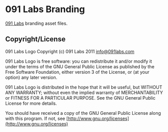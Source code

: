 # 091 Labs Branding
[091 Labs](http://www.091labs.com) branding asset files.

## Copyright/License

091 Labs Logo Copyright (c) 091 Labs 2011 [info@091labs.com](mailto:info@091labs.com)

091 Labs Logo is free software: you can
redistribute it and/or modify it under the terms
of the GNU General Public License as published by
the Free Software Foundation, either version 3 of
the License, or (at your option) any later
version.

091 Labs Logo is distributed in the hope that it
will be useful, but WITHOUT ANY WARRANTY; without
even the implied warranty of MERCHANTABILITY or
FITNESS FOR A PARTICULAR PURPOSE. See the GNU
General Public License for more details.

You should have received a copy of the GNU
General Public License along with this program.
If not, see [http://www.gnu.org/licenses](http://www.gnu.org/licenses)
